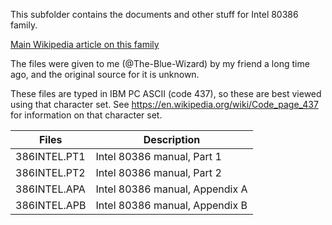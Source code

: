 This subfolder contains the documents and other stuff for Intel 80386 family.

[Main Wikipedia article on this family](https://en.wikipedia.org/wiki/Intel_80386)

The files were given to me (@The-Blue-Wizard) by my friend a long time ago, and the original source for it is unknown.

These files are typed in IBM PC ASCII (code 437), so these are best viewed using that character set. See https://en.wikipedia.org/wiki/Code_page_437 for information on that character set.

| Files | Description |
| ----- | ----------- |
| 386INTEL.PT1 | Intel 80386 manual, Part 1 |
| 386INTEL.PT2 | Intel 80386 manual, Part 2 |
| 386INTEL.APA | Intel 80386 manual, Appendix A |
| 386INTEL.APB | Intel 80386 manual, Appendix B |
